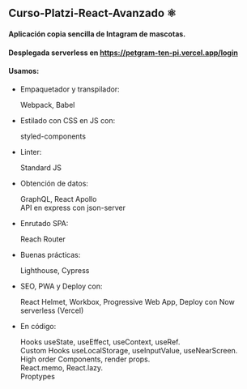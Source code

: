 ## Curso-Platzi-React-Avanzado ⚛️

#### Aplicación copia sencilla de Intagram de mascotas.  
	
#### Desplegada serverless en https://petgram-ten-pi.vercel.app/login  
    
#### Usamos:
	
  * Empaquetador y transpilador:

       Webpack, Babel
			
  * Estilado con CSS en JS con:

       styled-components
			
  * Linter:

       Standard JS
			
  * Obtención de datos:

       GraphQL, React Apollo  
       API en express con json-server

  * Enrutado SPA:

       Reach Router
			
  * Buenas prácticas:

       Lighthouse, Cypress
			
  * SEO, PWA y Deploy con:

       React Helmet, Workbox, Progressive Web App, Deploy con Now serverless (Vercel)
      
  * En código:
  
       Hooks useState, useEffect, useContext, useRef.  
       Custom Hooks useLocalStorage, useInputValue, useNearScreen.  
       High order Components, render props.  
       React.memo, React.lazy.  
       Proptypes  
       

